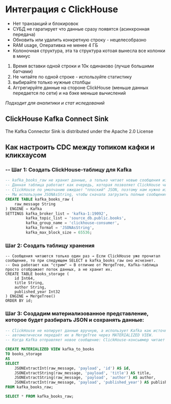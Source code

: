 # Интеграция с ClickHouse 

- Нет транзакций и блокировок
- СУБД не гаратирует что данные сразу появятся (асинхронная передача)
- Обновить или удалить конкретную строку - нецелесобразно
- RAM usage, Оперативка не менее 4 ГБ
- Колоночная структура, эта та структура котоая вынесла все колонки в минус

  
1. Время вставки одной строки и 10к одинаково (лучше большими батчами)
2. Не читайте по одной строке - используйте статистику
3. выбирайте только нужные столбцы
4. Аггрегируйте данные на стороне ClickHouse (меньше данных передается по сети) и на бэке меньше вычислений

_Подходит для аналитики и стат иследований_

## ClickHouse Kafka Connect Sink
The Kafka Connector Sink is distributed under the Apache 2.0 License

## Как настроить CDC между топиком кафки и кликхаусом

### -- Шаг 1: Создать ClickHouse-таблицу для Kafka
```sql
-- kafka_books_raw не хранит данные, а только читает новые сообщения из Kafka в реальном времени.
-- Данная таблица работает как очередь, которая позволяет ClickHouse читать данные из Kafka без внешних консьюмеров (Python, Java).
-- ClickHouse по умолчанию ожидает "плоский" JSON, поэтому нам нужно извлекать только payload
-- Мы используем JSONAsString, чтобы сначала загрузить полные сообщения, а потом парсить их:
CREATE TABLE kafka_books_raw (
    raw_message String
) ENGINE = Kafka
SETTINGS kafka_broker_list = 'kafka-1:19092',
         kafka_topic_list = 'source_db.public.books',
         kafka_group_name = 'clickhouse-consumer',
         kafka_format = 'JSONAsString',
         kafka_max_block_size = 65536;
```

### Шаг 2: Создать таблицу хранения
```
-- Сообщения читаются только один раз → Если ClickHouse уже прочитал сообщение, то при следующем SELECT в kafka_books_raw оно исчезнет.
-- Она работает как "стрим" → В отличие от MergeTree, Kafka-таблица просто отображает поток данных, а не хранит их.
CREATE TABLE books_storage (
    id Int64,
    title String,
    author String,
    published_year Int32
) ENGINE = MergeTree()
ORDER BY id;
```

### Шаг 3: Создадим материализованное представление, которое будет разбирать JSON и сохранять данные:

```sql
-- ClickHouse не копирует данные вручную, а использует Kafka как источник событий.
-- автоматически передаёт их в MergeTree через MATERIALIZED VIEW.
-- Когда Kafka отправляет новое сообщение: ClickHouse-консьюмер читает сообщение в kafka_books_raw

CREATE MATERIALIZED VIEW kafka_to_books
TO books_storage
AS
SELECT
    JSONExtractInt(raw_message, 'payload', 'id') AS id,
    JSONExtractString(raw_message, 'payload', 'title') AS title,
    JSONExtractString(raw_message, 'payload', 'author') AS author,
    JSONExtractInt(raw_message, 'payload', 'published_year') AS published_year
FROM kafka_books_raw;

SELECT * FROM kafka_books_raw;
```


